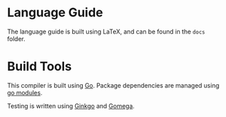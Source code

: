 # Language Guide
The language guide is built using LaTeX, and can be found in the `docs` folder.

# Build Tools
This compiler is built using [Go](https://golang.org/). Package dependencies are managed using [go modules](https://github.com/golang/go/wiki/Modules).

Testing is written using [Ginkgo](https://onsi.github.io/ginkgo/) and [Gomega](https://github.com/onsi/gomega).